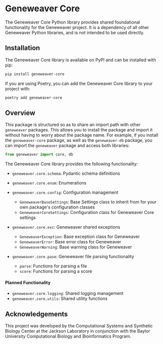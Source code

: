 # Geneweaver Core
The Geneweaver Core Python library provides shared foundational functionality for the Geneweaver project. 
It is a dependency of all other Geneweaver Python libraries, and is not intended to be used directly.

## Installation
The Geneweaver Core library is available on PyPI and can be installed with pip:
```bash
pip install geneweaver-core
```

If you are using Poetry, you can add the Geneweaver Core library to your project with:
```bash
poetry add geneweaver-core
```

## Overview
This package is structured so as to share an import path with other `geneweaver` packages. This allows you to install
the package and import it without having to worry about the package name. For example, if you install the `geneweaver-core`
package, as well as the `geneweaver-db` package, you can import the `geneweaver` package and access both libraries:
```python
from geneweaver import core, db
```

The Geneweaver Core library provides the following functionality:
* `geneweaver.core.schema`: Pydantic schema definitions
* `geneweaver.core.enum`: Enumerations


* `geneweaver.core.config`: Configuration management
  * `GeneweaverBaseSettings`: Base Settings class to inherit from for your own package's configuration classes
  * `GeneweaverCoreSettings`: Configuration class for Geneweaver Core settings


* `geneweaver.core.exc`: Geneweaver shared exceptions
  * `GeneweaverException`: Base exception class for Geneweaver
  * `GeneweaverError`: Base error class for Geneweaver
  * `GeneweaverWarning`: Base warning class for Geneweaver

* `geneweaver.core.pase`: Geneweaver file parsing functionality
  * `parse`: Functions for parsing a file
  * `score`: Functions for parsing a score

#### Planned Functionality
* `geneweaver.core.logging`: Shared logging management
* `geneweaver.core.utils`: Shared utility functions


## Acknowledgements
This project was developed by the Computational Systems and Synthetic Biology Center at the Jackson Laboratory in
conjunction with the Baylor University Computational Biology and Bioinformatics Program.

